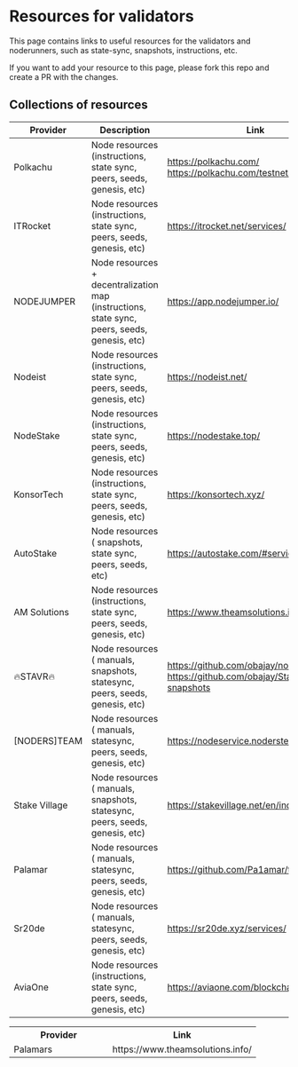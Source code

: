 # Resources for validators

This page contains links to useful resources for the validators and noderunners, such as state-sync, snapshots, instructions, etc.

If you want to add your resource to this page, please fork this repo and create a PR with the changes.

## Collections of resources

| Provider   | Description                                                                                  | Link                                                                                 |
|------------|----------------------------------------------------------------------------------------------|--------------------------------------------------------------------------------------|
| Polkachu   | Node resources (instructions, state sync, peers, seeds, genesis, etc)                        | https://polkachu.com/ <br> https://polkachu.com/testnets/                                                | 
| ITRocket   | Node resources (instructions, state sync, peers, seeds, genesis, etc)                        | https://itrocket.net/services/                                        |
| NODEJUMPER | Node resources + decentralization map (instructions, state sync, peers, seeds, genesis, etc) | https://app.nodejumper.io/                                            |
| Nodeist    | Node resources (instructions, state sync, peers, seeds, genesis, etc)                        | https://nodeist.net/                                                        |
| NodeStake  | Node resources (instructions, state sync, peers, seeds, genesis, etc)                        | https://nodestake.top/                                                        |
| KonsorTech | Node resources (instructions, state sync, peers, seeds, genesis, etc)                        | https://konsortech.xyz/                                               |
| AutoStake  | Node resources ( snapshots, state sync, peers, seeds, etc)                                   | https://autostake.com/#services                            |
| AM Solutions | Node resources (instructions, state sync, peers, seeds, genesis, etc)                      | https://www.theamsolutions.info/                                         |
| 🔥STAVR🔥  | Node resources ( manuals, snapshots, statesync, peers, seeds, genesis, etc)                  | https://github.com/obajay/nodes-Guides<br>https://github.com/obajay/StateSync-snapshots             |
| [NODERS]TEAM | Node resources ( manuals, statesync, peers, seeds, genesis, etc)                           | https://nodeservice.nodersteam.com/title/                            |
| Stake Village | Node resources ( manuals, snapshots, statesync, peers, seeds, genesis, etc)               | https://stakevillage.net/en/index.php                                     |
| Palamar    | Node resources ( manuals, statesync, peers, seeds, genesis, etc)                             | https://github.com/Pa1amar/testnets   
| Sr20de     | Node resources ( manuals, statesync, peers, seeds, genesis, etc)                             | https://sr20de.xyz/services/   
| AviaOne    | Node resources (instructions, state sync, peers, seeds, genesis, etc)                        | https://aviaone.com/blockchains-service/                     |


<table width=99%>
    <tr>
        <th width=40%>Provider</th>
        <th width=60%>Link</th>
    </tr>
    <tr>
        <td>
        Palamars
        </td>
         <td>
https://www.theamsolutions.info/
        </td>
    </tr>
</table>